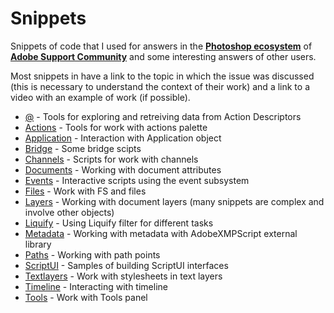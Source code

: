 # Snippets

Snippets of code that I used for answers in the [**Photoshop ecosystem**](https://community.adobe.com/t5/photoshop-ecosystem/ct-p/ct-photoshop) of [**Adobe Support Community**](https://community.adobe.com/ "Adobe Support Community") and some interesting answers of other users.

Most snippets in have a link to the topic in which the issue was discussed (this is necessary to understand the context of their work) and a link to a video with an example of work (if possible).

* [@](@) - Tools for exploring and retreiving data from Action Descriptors
* [Actions](Actions) - Tools for work with actions palette
* [Application](Application) - Interaction with Application object
* [Bridge](Bridge) - Some bridge scipts
* [Channels](Channels) - Scripts for work with channels
* [Documents](Documents) - Working with document attributes
* [Events](Events) - Interactive scripts using the event subsystem
* [Files](Files) - Work with FS and files
* [Layers](Layers) - Working with document layers (many snippets are complex and involve other objects)
* [Liquify](Liquify) - Using Liquify filter for different tasks
* [Metadata](Metadata) - Working with metadata with AdobeXMPScript external library
* [Paths](Paths) - Working with path points
* [ScriptUI](ScriptUI) - Samples of building ScriptUI interfaces
* [Textlayers](Textlayers) - Work with stylesheets in text layers
* [Timeline](Timeline) - Interacting with timeline
* [Tools](Tools) - Work with Tools panel
